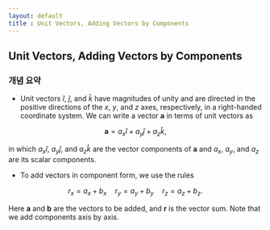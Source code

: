 ```yaml
---
layout: default
title : Unit Vectors, Adding Vectors by Components
---
```


## Unit Vectors, Adding Vectors by Components

### 개념 요약

- Unit vectors $\hat{i}$, $\hat{j}$, and $\hat{k}$ have magnitudes of unity and are directed in the positive directions of the $x$, $y$, and $z$ axes, respectively, in a right-handed coordinate system. We can write a vector $\mathbf{a}$ in terms of unit vectors as

$$\mathbf{a} = a_x \hat{i} + a_y \hat{j} + a_z \hat{k},$$

in which $a_x \hat{i}$, $a_y \hat{j}$, and $a_z \hat{k}$ are the vector components of $\mathbf{a}$ and $a_x$, $a_y$, and $a_z$ are its scalar components.

- To add vectors in component form, we use the rules

$$r_x = a_x + b_x \quad r_y = a_y + b_y \quad r_z = a_z + b_z.$$

Here $\mathbf{a}$ and $\mathbf{b}$ are the vectors to be added, and $\mathbf{r}$ is the vector sum. Note that we add components axis by axis.